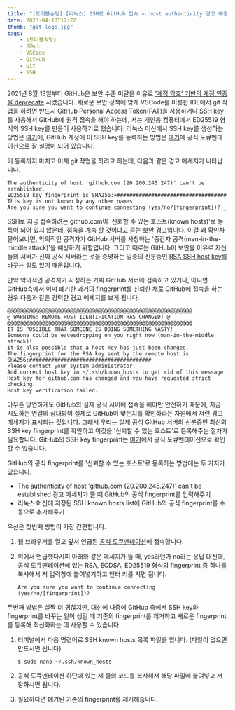 ```yaml
---
title: "[트러블슈팅] [리눅스] SSH로 GitHub 접속 시 host authenticity 경고 해결하기"
date: 2023-04-13T17:22
thumb: "git-logo.jpg"
tags: 
    - ❮트러블슈팅❯
    - 리눅스
    - VSCode
    - GitHub
    - Git
    - SSH
---
```


2021년 8월 13일부터 GitHub은 보안 수준 미달을 이유로 ['계정 암호' 기반의 계정 인증을 deprecate](https://github.blog/2020-12-15-token-authentication-requirements-for-git-operations/) 시켰습니다. 새로운 보안 정책에 맞게 VSCode를 비롯한 IDE에서 git 작업을 하려면 반드시 GitHub Personal Access Token(PAT)을 사용하거나 SSH key를 사용해서 GitHub에 원격 접속을 해야 하는데, 저는 개인용 컴퓨터에서 ED25519 형식의 SSH key를 만들어 사용하기로 했습니다. 리눅스 머신에서 SSH key를 생성하는 방법은 [여기](https://docs.github.com/ko/authentication/connecting-to-github-with-ssh/generating-a-new-ssh-key-and-adding-it-to-the-ssh-agent?platform=linux)에, GitHub 계정에 이 SSH key를 등록하는 방법은 [여기](https://docs.github.com/ko/authentication/connecting-to-github-with-ssh/adding-a-new-ssh-key-to-your-github-account)에 공식 도큐멘테이션으로 잘 설명이 되어 있습니다.

키 등록까지 마치고 이제 git 작업을 하려고 하는데, 다음과 같은 경고 메세지가 나타납니다.

```
The authenticity of host 'github.com (20.200.245.247)' can't be established.
ED25519 key fingerprint is SHA256:+###################################
This key is not known by any other names
Are you sure you want to continue connecting (yes/no/[fingerprint])? _
```

SSH로 지금 접속하려는 github.com이 '신뢰할 수 있는 호스트(known hosts)'로 등록이 되어 있지 않은데, 접속을 계속 할 것이냐고 묻는 보안 경고입니다. 이걸 왜 확인차 물어보냐면, 악의적인 공격자가 GitHub 서버를 사칭하는 '중간자 공격(man-in-the-middle attack)'을 예방하기 위함입니다. 그리고 때로는 GitHub이 보안을 이유로 자신들의 서버가 진짜 공식 서버라는 것을 증명하는 일종의 신분증인 [RSA SSH host key를 바꾸는](https://github.blog/2023-03-23-we-updated-our-rsa-ssh-host-key/) 일도 있기 때문입니다. 

만약 악의적인 공격자가 사칭하는 가짜 GitHub 서버에 접속하고 있거나, 아니면 GitHub측에서 이미 폐기한 과거의 fingerprint를 신뢰한 채로 GitHub에 접속을 하는 경우 다음과 같은 강력한 경고 메세지를 보게 됩니다.

```
@@@@@@@@@@@@@@@@@@@@@@@@@@@@@@@@@@@@@@@@@@@@@@@@@@@@@@@@@@@
@ WARNING: REMOTE HOST IDENTIFICATION HAS CHANGED! @
@@@@@@@@@@@@@@@@@@@@@@@@@@@@@@@@@@@@@@@@@@@@@@@@@@@@@@@@@@@
IT IS POSSIBLE THAT SOMEONE IS DOING SOMETHING NASTY!
Someone could be eavesdropping on you right now (man-in-the-middle attack)!
It is also possible that a host key has just been changed.
The fingerprint for the RSA key sent by the remote host is
SHA256:#######################################
Please contact your system administrator.
Add correct host key in ~/.ssh/known_hosts to get rid of this message.
Host key for github.com has changed and you have requested strict checking.
Host key verification failed.
```

아무튼 당연하게도 GitHub의 실제 공식 서버에 접속을 해야만 안전하기 때문에, 지금 시도하는 연결의 상대방이 실제로 GitHub이 맞는지를 확인하라는 차원에서 저런 경고 메세지가 표시되는 것입니다. 그래서 우리는 실제 공식 GitHub 서버의 신분증인 최신의 SSH key fingerprint를 확인하고 이것을 '신뢰할 수 있는 호스트'로 등록해주는 절차가 필요합니다. GitHub의 SSH key fingerprint는 [여기](https://docs.github.com/en/enterprise-cloud@latest/authentication/keeping-your-account-and-data-secure/githubs-ssh-key-fingerprints)에서 공식 도큐멘테이션으로 확인할 수 있습니다.

GitHub의 공식 fingerprint를 '신뢰할 수 있는 호스트'로 등록하는 방법에는 두 가지가 있습니다.

- The authenticity of host 'github.com (20.200.245.247)' can't be established 경고 메세지가 뜰 때 GitHub의 공식 fingerprint를 입력해주기
- 리눅스 머신에 저장된 SSH known hosts list에 GitHub의 공식 fingerprint를 수동으로 추가해주기

우선은 첫번째 방법이 가장 간편합니다. 

1. 웹 브라우저를 열고 앞서 언급된 [공식 도큐멘테이션](https://docs.github.com/en/enterprise-cloud@latest/authentication/keeping-your-account-and-data-secure/githubs-ssh-key-fingerprints)에 접속합니다.

2. 위에서 언급했다시피 아래와 같은 메세지가 뜰 때, yes라던가 no라는 응답 대신에, 공식 도큐멘테이션에 있는 RSA, ECDSA, ED25519 형식의 fingerprint 중 하나를 복사해서 저 입력창에 붙여넣기하고 엔터 키를 치면 됩니다. 
    ```
    Are you sure you want to continue connecting (yes/no/[fingerprint])? _
    ```


두번째 방법은 살짝 더 귀찮지만, 대신에 나중에 GitHub 측에서 SSH key와 fingerprint를 바꾸는 일이 생길 때 기존의 fingerprint를 제거하고 새로운 fingerprint를 등록해 최신화하는 데 사용할 수 있습니다.

1. 터미널에서 다음 명령어로 SSH known hosts 목록 파일을 엽니다. (파일이 없으면 만드시면 됩니다)
    ```
    $ sudo nano ~/.ssh/known_hosts
    ```

2. 공식 도큐멘테이션 하단에 있는 세 줄의 코드를 복사해서 해당 파일에 붙여넣고 저장하시면 됩니다.

3. 필요하다면 폐기된 기존의 fingerprint를 제거해줍니다.